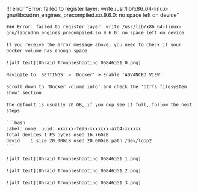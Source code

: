 !!! error "Error: failed to register layer: write /usr/lib/x86_64-linux-gnu/libcudnn_engines_precompiled.so.9.6.0: no space left on device"

    ### Error: failed to register layer: write /usr/lib/x86_64-linux-gnu/libcudnn_engines_precompiled.so.9.6.0: no space left on device

    If you receive the error message above, you need to check if your Docker volume has enough space

    ![alt text](Unraid_Troubleshooting_06846351_0.png)

    Navigate to 'SETTINGS' > 'Docker' > Enable 'ADVANCED VIEW'

    Scroll down to 'Docker volume info' and check the 'btrfs filesystem show' section

    The default is usually 20 GB, if you dop see it full, follow the next steps

    ```bash
    Label: none  uuid: xxxxxx-fea5-xxxxxxx-a7b4-xxxxxx
	Total devices 1 FS bytes used 16.76GiB
	devid    1 size 20.00GiB used 20.00GiB path /dev/loop2
    ```

    ![alt text](Unraid_Troubleshooting_06846351_1.png)

    ![alt text](Unraid_Troubleshooting_06846351_2.png)

    ![alt text](Unraid_Troubleshooting_06846351_3.png)
